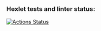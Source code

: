 ### Hexlet tests and linter status:
[![Actions Status](https://github.com/Fleur26/frontend-project-11/actions/workflows/hexlet-check.yml/badge.svg)](https://github.com/Fleur26/frontend-project-11/actions)